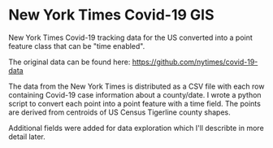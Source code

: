# New York Times Covid-19 GIS
 New York Times Covid-19 tracking data for the US converted into a point feature class that can be "time enabled".
 
 The original data can be found here: https://github.com/nytimes/covid-19-data

 The data from the New York Times is distributed as a CSV file with each row containing Covid-19 case information about a county/date. 
 I wrote a python script to convert each point into a point feature with a time field. The points are derived from centroids of US Census 
 Tigerline county shapes. 
 
 Additional fields were added for data exploration which I'll describte in more detail later. 
